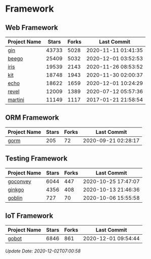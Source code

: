 # Framework

## Web Framework
| Project Name | Stars | Forks | Last Commit |
| ------------ | ----- | ----- | ----------- |
| [gin](https://github.com/gin-gonic/gin) | 43733 | 5028 | 2020-11-11 01:41:35 |
| [beego](https://github.com/astaxie/beego) | 25409 | 5032 | 2020-12-01 03:52:53 |
| [iris](https://github.com/kataras/iris) | 19539 | 2143 | 2020-11-26 08:53:52 |
| [kit](https://github.com/go-kit/kit) | 18748 | 1943 | 2020-11-30 02:00:37 |
| [echo](https://github.com/labstack/echo) | 18622 | 1659 | 2020-12-01 10:24:29 |
| [revel](https://github.com/revel/revel) | 12009 | 1389 | 2020-07-12 05:57:36 |
| [martini](https://github.com/go-martini/martini) | 11149 | 1117 | 2017-01-21 21:58:54 |

## ORM Framework
| Project Name | Stars | Forks | Last Commit |
| ------------ | ----- | ----- | ----------- |
| [gorm](https://github.com/jinzhu/gorm) | 205 | 72 | 2020-09-21 02:28:17 |

## Testing Framework
| Project Name | Stars | Forks | Last Commit |
| ------------ | ----- | ----- | ----------- |
| [goconvey](https://github.com/smartystreets/goconvey) | 6044 | 447 | 2020-10-25 17:47:07 |
| [ginkgo](https://github.com/onsi/ginkgo) | 4356 | 408 | 2020-10-13 21:46:36 |
| [goblin](https://github.com/franela/goblin) | 727 | 70 | 2020-10-06 15:55:58 |

## IoT Framework
| Project Name | Stars | Forks | Last Commit |
| ------------ | ----- | ----- | ----------- |
| [gobot](https://github.com/hybridgroup/gobot) | 6846 | 861 | 2020-12-01 09:54:44 |

*Update Date: 2020-12-02T07:00:58*